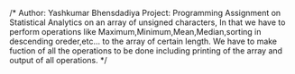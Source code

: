 /* Author: Yashkumar Bhensdadiya Project: Programming Assignment on Statistical Analytics on an array of unsigned characters, In that we have to perform operations like Maximum,Minimum,Mean,Median,sorting in descending oreder,etc... to the array of certain length. We have to make fuction of all the operations to be done including printing of the array and output of all operations. */
